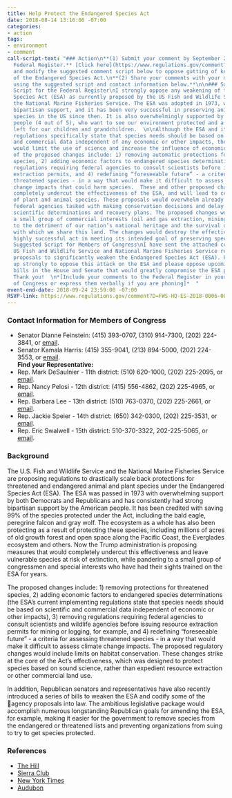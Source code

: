 ```yaml
---
title: Help Protect the Endangered Species Act
date: 2018-08-14 13:16:00 -07:00
categories:
- action
tags:
- environment
- comment
call-script-text: "### Action\n**(1) Submit your comment by September 24th to the
  Federal Register.** [Click here](https://www.regulations.gov/comment?D=FWS-HQ-ES-2018-0006-0001)
  and modify the suggested comment script below to oppose gutting of key provisions
  of the Endangered Species Act.\n**(2) Share your comments with your members of congress
  using the suggested script and contact information below.**\n\n### Suggested Comment
  Script for the Federal Register\nI strongly oppose any weakening of the Endangered
  Species Act (ESA) as currently proposed by the US Fish and Wildlife Service and
  the National Marine Fisheries Service. The ESA was adopted in 1973, with overwhelming
  bipartisan support, and it has been very successful in preserving animal and plant
  species in the US since then. It is also overwhelmingly supported by the American
  people (4 out of 5), who want to see our environment protected and a natural heritage
  left for our children and grandchildren.  \n\nAlthough the ESA and its implementing
  regulations specifically state that species needs should be based on the best scientific
  and commercial data independent of any economic or other impacts, the proposed changes
  would limit the use of science and increase the influence of economic factors. Some
  of the proposed changes include: 1) removing automatic protections for threatened
  species, 2) adding economic factors to endangered species determinations, 3) removing
  regulations requiring federal agencies to consult scientists before issuing resource
  extraction permits, and 4) redefining “foreseeable future” - a criteria for assessing
  threatened species - in a way that would make it difficult to assess the real climate
  change impacts that could harm species.  These and other proposed changes would
  completely undercut the effectiveness of the ESA, and will lead to certain extinction
  of plant and animal species. These proposals would overwhelm already underfunded
  federal agencies tasked with making conservation decisions and delay or negate sound
  scientific determinations and recovery plans. The proposed changes would benefit
  a small group of commercial interests (oil and gas extraction, mining, ranching)
  to the detriment of our nation’s national heritage and the survival of the species
  with which we share this land. The changes would destroy the effectiveness of this
  highly successful act in meeting its intended goal of preserving species.  \n\n\n###
  Suggested Script for Members of Congress\nI have sent the attached comments to the
  US Fish and Wildlife Service and National Marine Fisheries Service regarding their
  proposals to significantly weaken the Endangered Species Act (ESA). Please speak
  up strongly to oppose this attack on the ESA and please oppose upcoming proposed
  bills in the House and Senate that would greatly compromise the ESA protections.
  Thank you!  \n*[Include your comments to the Federal Register in your email to Members
  of Congress or express them verbally if you are phoning]*  "
event-end-date: 2018-09-24 23:59:00 -07:00
RSVP-link: https://www.regulations.gov/comment?D=FWS-HQ-ES-2018-0006-0001
---
```


### Contact Information for Members of Congress
  * Senator Dianne Feinstein: (415) 393-0707, (310) 914-7300, (202) 224-3841, or [email](https://www.feinstein.senate.gov/public/index.cfm/e-mail-me).  
  * Senator Kamala Harris: (415) 355-9041, (213) 894-5000, (202) 224-3553, or [email](https://www.harris.senate.gov/contact/email).  
**Find your Representative:**
  * Rep. Mark DeSaulnier - 11th district:  (510) 620-1000, (202) 225-2095, or [email](https://desaulnier.house.gov/contact/email).  
  * Rep. Nancy Pelosi - 12th district:  (415) 556-4862, (202) 225-4965, or [email](https://pelosi.house.gov/contact-me/email-me).  
  * Rep. Barbara Lee - 13th district:  (510) 763-0370, (202) 225-2661, or [email](https://lee.house.gov/contact/email-me).  
  * Rep. Jackie Speier - 14th district: (650) 342-0300, (202) 225-3531, or [email](https://speier.house.gov/contact/email).  
  * Rep. Eric Swalwell - 15th district: 510-370-3322, 202-225-5065, or [email](https://swalwell.house.gov/contact).  

### Background
The U.S. Fish and Wildlife Service and the National Marine Fisheries Service are proposing regulations to drastically scale back protections for threatened and endangered animal and plant species under the Endangered Species Act (ESA). The ESA was passed in 1973 with overwhelming support by both Democrats and Republicans and has consistently had strong bipartisan support by the American people. It has been credited with saving 99% of the species protected under the Act, including the bald eagle, peregrine falcon and gray wolf.  The ecosystem as a whole has also been protecting as a result of protecting these species, including millions of acres of old growth forest and open space along the Pacific Coast, the Everglades ecosystem and others.  Now the Trump administration is proposing measures that would completely undercut this effectiveness and leave vulnerable species at risk of extinction, while pandering to a small group of congressmen and special interests who have had their sights trained on the ESA for years.  

The proposed changes include: 1) removing protections for threatened species, 2) adding economic factors to endangered species determinations (the ESA’s current implementing regulations state that species needs should be based on scientific and commercial data independent of economic or other impacts), 3) removing regulations requiring federal agencies to consult scientists and wildlife agencies before issuing resource extraction permits for mining or logging, for example, and 4) redefining “foreseeable future” - a criteria for assessing threatened species - in a way that would make it difficult to assess climate change impacts. The proposed regulatory changes would include limits on habitat conservation.  These changes strike at the core of the Act’s effectiveness, which was designed to protect species based on sound science, rather than expedient resource extraction or other commercial land use.  

In addition, Republican senators and representatives have also recently introduced a series of bills to weaken the ESA and codify some of the agency proposals into law. The ambitious legislative package would accomplish numerous longstanding Republican goals for amending the ESA, for example, making it easier for the government to remove species from the endangered or threatened lists and preventing organizations from suing to try to get species protected.  

### References
* [The Hill](http://thehill.com/policy/energy-environment/396785-western-lawmakers-introduce-bills-to-amend-endangered-species-act)
* [Sierra Club](https://www.sierraclub.org/sierra/trump-administration-wants-cripple-endangered-species-act)
* [New York Times](https://www.nytimes.com/2018/07/22/opinion/editorials/zinke-interior-endangered-species.html)
* [Audubon](https://www.audubon.org/news/new-proposals-could-significantly-weaken-endangered-species-act)

